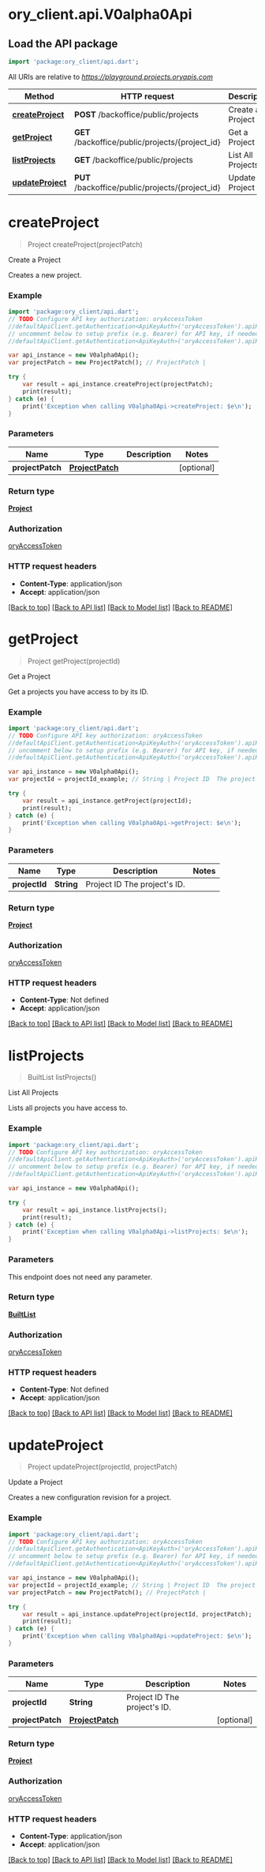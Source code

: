 # ory_client.api.V0alpha0Api

## Load the API package
```dart
import 'package:ory_client/api.dart';
```

All URIs are relative to *https://playground.projects.oryapis.com*

Method | HTTP request | Description
------------- | ------------- | -------------
[**createProject**](V0alpha0Api.md#createproject) | **POST** /backoffice/public/projects | Create a Project
[**getProject**](V0alpha0Api.md#getproject) | **GET** /backoffice/public/projects/{project_id} | Get a Project
[**listProjects**](V0alpha0Api.md#listprojects) | **GET** /backoffice/public/projects | List All Projects
[**updateProject**](V0alpha0Api.md#updateproject) | **PUT** /backoffice/public/projects/{project_id} | Update a Project


# **createProject**
> Project createProject(projectPatch)

Create a Project

Creates a new project.

### Example 
```dart
import 'package:ory_client/api.dart';
// TODO Configure API key authorization: oryAccessToken
//defaultApiClient.getAuthentication<ApiKeyAuth>('oryAccessToken').apiKey = 'YOUR_API_KEY';
// uncomment below to setup prefix (e.g. Bearer) for API key, if needed
//defaultApiClient.getAuthentication<ApiKeyAuth>('oryAccessToken').apiKeyPrefix = 'Bearer';

var api_instance = new V0alpha0Api();
var projectPatch = new ProjectPatch(); // ProjectPatch | 

try { 
    var result = api_instance.createProject(projectPatch);
    print(result);
} catch (e) {
    print('Exception when calling V0alpha0Api->createProject: $e\n');
}
```

### Parameters

Name | Type | Description  | Notes
------------- | ------------- | ------------- | -------------
 **projectPatch** | [**ProjectPatch**](ProjectPatch.md)|  | [optional] 

### Return type

[**Project**](Project.md)

### Authorization

[oryAccessToken](../README.md#oryAccessToken)

### HTTP request headers

 - **Content-Type**: application/json
 - **Accept**: application/json

[[Back to top]](#) [[Back to API list]](../README.md#documentation-for-api-endpoints) [[Back to Model list]](../README.md#documentation-for-models) [[Back to README]](../README.md)

# **getProject**
> Project getProject(projectId)

Get a Project

Get a projects you have access to by its ID.

### Example 
```dart
import 'package:ory_client/api.dart';
// TODO Configure API key authorization: oryAccessToken
//defaultApiClient.getAuthentication<ApiKeyAuth>('oryAccessToken').apiKey = 'YOUR_API_KEY';
// uncomment below to setup prefix (e.g. Bearer) for API key, if needed
//defaultApiClient.getAuthentication<ApiKeyAuth>('oryAccessToken').apiKeyPrefix = 'Bearer';

var api_instance = new V0alpha0Api();
var projectId = projectId_example; // String | Project ID  The project's ID.

try { 
    var result = api_instance.getProject(projectId);
    print(result);
} catch (e) {
    print('Exception when calling V0alpha0Api->getProject: $e\n');
}
```

### Parameters

Name | Type | Description  | Notes
------------- | ------------- | ------------- | -------------
 **projectId** | **String**| Project ID  The project's ID. | 

### Return type

[**Project**](Project.md)

### Authorization

[oryAccessToken](../README.md#oryAccessToken)

### HTTP request headers

 - **Content-Type**: Not defined
 - **Accept**: application/json

[[Back to top]](#) [[Back to API list]](../README.md#documentation-for-api-endpoints) [[Back to Model list]](../README.md#documentation-for-models) [[Back to README]](../README.md)

# **listProjects**
> BuiltList<Project> listProjects()

List All Projects

Lists all projects you have access to.

### Example 
```dart
import 'package:ory_client/api.dart';
// TODO Configure API key authorization: oryAccessToken
//defaultApiClient.getAuthentication<ApiKeyAuth>('oryAccessToken').apiKey = 'YOUR_API_KEY';
// uncomment below to setup prefix (e.g. Bearer) for API key, if needed
//defaultApiClient.getAuthentication<ApiKeyAuth>('oryAccessToken').apiKeyPrefix = 'Bearer';

var api_instance = new V0alpha0Api();

try { 
    var result = api_instance.listProjects();
    print(result);
} catch (e) {
    print('Exception when calling V0alpha0Api->listProjects: $e\n');
}
```

### Parameters
This endpoint does not need any parameter.

### Return type

[**BuiltList<Project>**](Project.md)

### Authorization

[oryAccessToken](../README.md#oryAccessToken)

### HTTP request headers

 - **Content-Type**: Not defined
 - **Accept**: application/json

[[Back to top]](#) [[Back to API list]](../README.md#documentation-for-api-endpoints) [[Back to Model list]](../README.md#documentation-for-models) [[Back to README]](../README.md)

# **updateProject**
> Project updateProject(projectId, projectPatch)

Update a Project

Creates a new configuration revision for a project.

### Example 
```dart
import 'package:ory_client/api.dart';
// TODO Configure API key authorization: oryAccessToken
//defaultApiClient.getAuthentication<ApiKeyAuth>('oryAccessToken').apiKey = 'YOUR_API_KEY';
// uncomment below to setup prefix (e.g. Bearer) for API key, if needed
//defaultApiClient.getAuthentication<ApiKeyAuth>('oryAccessToken').apiKeyPrefix = 'Bearer';

var api_instance = new V0alpha0Api();
var projectId = projectId_example; // String | Project ID  The project's ID.
var projectPatch = new ProjectPatch(); // ProjectPatch | 

try { 
    var result = api_instance.updateProject(projectId, projectPatch);
    print(result);
} catch (e) {
    print('Exception when calling V0alpha0Api->updateProject: $e\n');
}
```

### Parameters

Name | Type | Description  | Notes
------------- | ------------- | ------------- | -------------
 **projectId** | **String**| Project ID  The project's ID. | 
 **projectPatch** | [**ProjectPatch**](ProjectPatch.md)|  | [optional] 

### Return type

[**Project**](Project.md)

### Authorization

[oryAccessToken](../README.md#oryAccessToken)

### HTTP request headers

 - **Content-Type**: application/json
 - **Accept**: application/json

[[Back to top]](#) [[Back to API list]](../README.md#documentation-for-api-endpoints) [[Back to Model list]](../README.md#documentation-for-models) [[Back to README]](../README.md)

